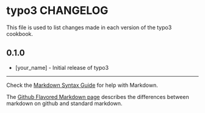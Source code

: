 typo3 CHANGELOG
===============

This file is used to list changes made in each version of the typo3 cookbook.

0.1.0
-----
- [your_name] - Initial release of typo3

- - -
Check the [Markdown Syntax Guide](http://daringfireball.net/projects/markdown/syntax) for help with Markdown.

The [Github Flavored Markdown page](http://github.github.com/github-flavored-markdown/) describes the differences between markdown on github and standard markdown.
